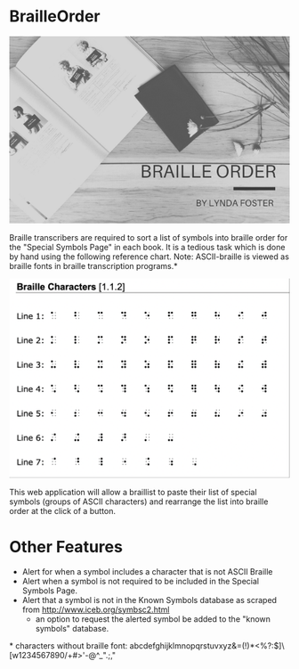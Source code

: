 # BrailleOrder

![My App](./order.png)

Braille transcribers are required to sort a list of symbols into braille order for the "Special Symbols Page" in each book. It is a tedious task which is done by hand using the following reference chart. Note: ASCII-braille is viewed as braille fonts in braille transcription programs.*

![alt braille](https://github.com/lfost42/BrailleOrder/blob/main/BrailleOrder/obj/Chart.png?raw=true "Chart")

This web application will allow a braillist to paste their list of special symbols (groups of ASCII characters) and rearrange the list into braille order at the click of a button. 

# Other Features
- Alert for when a symbol includes a character that is not ASCII Braille 
- Alert when a symbol is not required to be included in the Special Symbols Page.
- Alert that a symbol is not in the Known Symbols database as scraped from http://www.iceb.org/symbsc2.html
  - an option to request the alerted symbol be added to the "known symbols" database.

\* characters without braille font: abcdefghijklmnopqrstuvxyz&=(!)*<%?:$]\\[w1234567890/+#>'-@^_\".;,"
